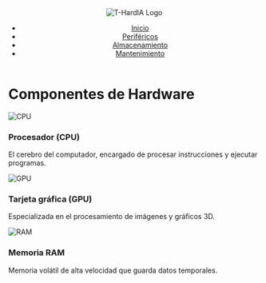 <!DOCTYPE html>
<html lang="es">
<head>
  <meta charset="UTF-8">
  <title>Componentes - T-HardIA</title>
  <link rel="stylesheet" href="css/style.css">
</head>
<body>
  <header>
    <img src="images/logo.png" alt="T-HardIA Logo" class="logo">
    <nav>
      <ul>
        <li><a href="index.html">Inicio</a></li>
        <li><a href="perifericos.html">Periféricos</a></li>
        <li><a href="almacenamiento.html">Almacenamiento</a></li>
        <li><a href="mantenimiento.html">Mantenimiento</a></li>
      </ul>
    </nav>
  </header>

  <main>
    <h1>Componentes de Hardware</h1>
    <div class="grid">
      <div class="card">
        <img src="images/cpu.png" alt="CPU">
        <h3>Procesador (CPU)</h3>
        <p>El cerebro del computador, encargado de procesar instrucciones y ejecutar programas.</p>
      </div>
      <div class="card">
        <img src="images/gpu.png" alt="GPU">
        <h3>Tarjeta gráfica (GPU)</h3>
        <p>Especializada en el procesamiento de imágenes y gráficos 3D.</p>
      </div>
      <div class="card">
        <img src="images/ram.png" alt="RAM">
        <h3>Memoria RAM</h3>
        <p>Memoria volátil de alta velocidad que guarda datos temporales.</p>
      </div>
    </div>
  </main>
</body>
</html>
